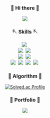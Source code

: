
<div><h3 align="center">👋 Hi there 👋</h3></div>
<div align="center">
  <a href="https://coding-log.tistory.com/" target="_blank">
    <img src="https://camo.githubusercontent.com/569c47237c95a394d49ee91ce26a478154207f1277a0053e86536077afb53def/68747470733a2f2f696d672e736869656c64732e696f2f62616467652f546973746f72792d77686974652e7376673f267374796c653d666f722d7468652d6261646765"/>
  <a/>
</div>

<div>
<h3 align="center">🪡 Skills 🪡</h3>
  <p align="center">
    <img src="https://img.shields.io/badge/Java-007396?style=flat-square&logo=Java&logoColor=white"/>&nbsp<br> 
    <img src="https://img.shields.io/badge/Spring-236DB33F?style=flat-square&logo=Spring&logoColor=white"/></a>&nbsp
    <img src="https://img.shields.io/badge/SpringBoot-236DB33F?style=flat-square&logo=SpringBoot&logoColor=white"/></a>&nbsp<br>
    <img src="https://img.shields.io/badge/Oracle-F80000?style=flat-square&logo=Oracle&logoColor=white"/></a>&nbsp 
    <img src="https://img.shields.io/badge/Mysql-%234479A1?style=flat-square&logo=MySql&logoColor=white"/></a>&nbsp<br>
    <img src="https://img.shields.io/badge/Git-%23F05032?style=flat-square&logo=Git&logoColor=white"/></a>&nbsp
    <img src="https://camo.githubusercontent.com/d06a2e6ebab26ae2f50c057d042a0ab412db8659b298660b7e41550f3215aeb3/68747470733a2f2f696d672e736869656c64732e696f2f62616467652f4769744c61622d6432336631663f7374796c653d666c61742d737175617265266c6f676f3d4769746c6162266c6f676f436f6c6f723d7768697465"/></a>&nbsp
    <img src="https://camo.githubusercontent.com/038344b42f848ce83c9d185b8cc003b203b1987a300377ad01920367a73011a6/68747470733a2f2f696d672e736869656c64732e696f2f62616467652f4769744875622d3030303030303f7374796c653d666c61742d737175617265266c6f676f3d476974687562266c6f676f436f6c6f723d7768697465"/></a>&nbsp
    <img src="https://camo.githubusercontent.com/72664c39b337d09c127639289144f898d2006bd269f53dd9732c00b93709f802/68747470733a2f2f696d672e736869656c64732e696f2f62616467652f4a6972612d3364383166373f7374796c653d666c61742d737175617265266c6f676f3d4a697261736f667477617265266c6f676f436f6c6f723d7768697465"/></a>&nbsp
  </p>
<div>
<h3 align="center">📖 Algorithm 📖</h3>

<div align="center">
  
[![Solved.ac Profile](http://mazassumnida.wtf/api/v2/generate_badge?boj=doseee)](https://solved.ac/doseee/)
  
</div>
  
  <div><h3 align="center">📓 Portfolio 📓</h3></div>
<div align="center">
  <a href="https://github.com/doseee/algostudy/files/12643935/1.pdf">
    <img src="https://img.shields.io/badge/-Download-white">
  <a/>
</div>
